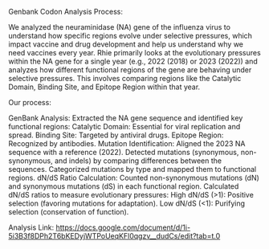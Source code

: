 Genbank Codon Analysis Process: 

We analyzed the neuraminidase (NA) gene of the influenza virus to understand how specific regions evolve under selective pressures, which impact vaccine and drug development and help us  understand why we need vaccines every year.  Rhie  primarily looks at the evolutionary pressures within the NA gene for a single year (e.g., 2022 (2018) or 2023 (2022)) and analyzes how different functional regions of the gene are behaving under selective pressures. This involves comparing regions like the Catalytic Domain, Binding Site, and Epitope Region within that year. 

Our process:

GenBank Analysis: Extracted the NA gene sequence and identified key functional regions:
Catalytic Domain: Essential for viral replication and spread.
Binding Site: Targeted by antiviral drugs.
Epitope Region: Recognized by antibodies.
Mutation Identification:
Aligned the 2023 NA sequence with a reference (2022).
Detected mutations (synonymous, non-synonymous, and indels) by comparing differences between the sequences.
Categorized mutations by type and mapped them to functional regions.
dN/dS Ratio Calculation:
Counted non-synonymous mutations (dN) and synonymous mutations (dS) in each functional region.
Calculated dN/dS ratios to measure evolutionary pressures:
High dN/dS (>1): Positive selection (favoring mutations for adaptation).
Low dN/dS (<1): Purifying selection (conservation of function).


Analysis Link: https://docs.google.com/document/d/1i-5i3B3f8DPh2T6bKEDyjWTPoUeqKFl0qgzv__dudCs/edit?tab=t.0 

